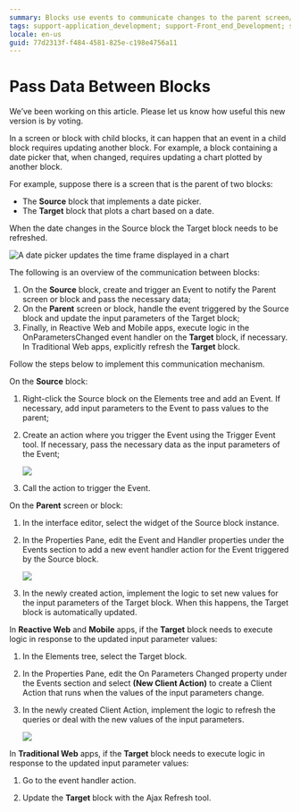 ```yaml
---
summary: Blocks use events to communicate changes to the parent screen/block or to another block.
tags: support-application_development; support-Front_end_Development; support-Mobile_Apps; support-webapps; support-webapps-featured
locale: en-us
guid: 77d2313f-f484-4581-825e-c198e4756a11
---
```


# Pass Data Between Blocks

<div class="info" markdown="1">

We’ve been working on this article. Please let us know how useful this new version is by voting.

</div>

In a screen or block with child blocks, it can happen that an event in a child block requires updating another block. For example, a block containing a date picker that, when changed, requires updating a chart plotted by another block. 

For example, suppose there is a screen that is the parent of two blocks:

* The **Source** block that implements a date picker.
* The **Target** block that plots a chart based on a date.

When the date changes in the Source block the Target block needs to be refreshed.

![A date picker updates the time frame displayed in a chart](images/block-communicate-1.png)

The following is an overview of the communication between blocks:

1. On the **Source** block, create and trigger an Event to notify the Parent screen or block and pass the necessary data;
1. On the **Parent** screen or block, handle the event triggered by the Source block and update the input parameters of the Target block;
1. Finally, in Reactive Web and Mobile apps, execute logic in the OnParametersChanged event handler on the **Target** block, if necessary. In Traditional Web apps, explicitly refresh the **Target** block.

Follow the steps below to implement this communication mechanism.

On the **Source** block:

1. Right-click the Source block on the Elements tree and add an Event. If necessary, add input parameters to the Event to pass values to the parent;

1. Create an action where you trigger the Event using the Trigger Event tool. If necessary, pass the necessary data as the input parameters of the Event;

    ![](images/block-communicate-2.png)

1. Call the action to trigger the Event.

On the **Parent** screen or block:

1. In the interface editor, select the widget of the Source block instance.

1. In the Properties Pane, edit the Event and Handler properties under the Events section to add a new event handler action for the Event triggered by the Source block.

    ![](images/block-communicate-3.png)

1. In the newly created action, implement the logic to set new values for the input parameters of the Target block. When this happens, the Target block is automatically updated.

In **Reactive Web** and **Mobile** apps, if the **Target** block needs to execute logic in response to the updated input parameter values:

1. In the Elements tree, select the Target block.

1. In the Properties Pane, edit the On Parameters Changed property under the Events section and select **(New Client Action)** to create a Client Action that runs when the values of the input parameters change.

1. In the newly created Client Action, implement the logic to refresh the queries or deal with the new values of the input parameters.

    ![](images/block-communicate-5.png)

In **Traditional Web** apps, if the **Target** block needs to execute logic in response to the updated input parameter values:

1. Go to the event handler action.

1. Update the **Target** block with the Ajax Refresh tool.
